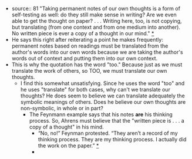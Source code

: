 - source:: 81 "Taking permanent notes of our own thoughts is a form of self-testing as well: do they still make sense in writing? Are we even able to get the thought on paper? . . . Writing here, too, is not copying, but translating (from one context and from one medium into another). No written piece is ever a copy of a thought in our mind." [*](((tjWCJM6Cr)))
- He says this right after reiterating a point he makes frequently: permanent notes based on readings must be translated from the author's words into our own words because we are taking the author's words out of context and putting them into our own context.
- This is why the quotation has the word "too." Because just as we must translate the work of others, so TOO, we must translate our own thoughts.
    - I find this somewhat unsatisfying. Since he uses the word "too" and he uses "translate" for both cases, why can't we translate our thoughts? He does seem to believe we can translate adequately the symbolic meanings of others. Does he believe our own thoughts are non-symbolic, in whole or in part?
        - The Feynmann example says that his notes __are__ his thinking process. So, Ahrens must believe that the "written piece is . . . a copy of a thought" in his mind.
            - “No, no!” Feynman protested. “They aren’t a record of my thinking process. They are my thinking process. I actually did the work on the paper.” [*](((CenVMab1s)))
            - 
